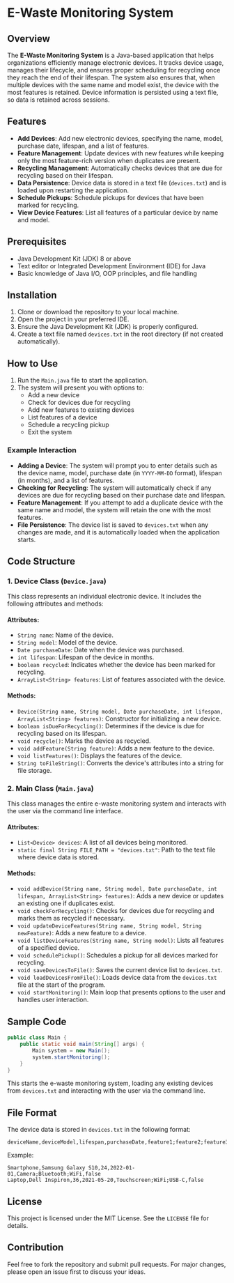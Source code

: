 # E-Waste Monitoring System

## Overview

The **E-Waste Monitoring System** is a Java-based application that helps organizations efficiently manage electronic devices. It tracks device usage, manages their lifecycle, and ensures proper scheduling for recycling once they reach the end of their lifespan. The system also ensures that, when multiple devices with the same name and model exist, the device with the most features is retained. Device information is persisted using a text file, so data is retained across sessions.

## Features

- **Add Devices**: Add new electronic devices, specifying the name, model, purchase date, lifespan, and a list of features.
- **Feature Management**: Update devices with new features while keeping only the most feature-rich version when duplicates are present.
- **Recycling Management**: Automatically checks devices that are due for recycling based on their lifespan.
- **Data Persistence**: Device data is stored in a text file (`devices.txt`) and is loaded upon restarting the application.
- **Schedule Pickups**: Schedule pickups for devices that have been marked for recycling.
- **View Device Features**: List all features of a particular device by name and model.

## Prerequisites

- Java Development Kit (JDK) 8 or above
- Text editor or Integrated Development Environment (IDE) for Java
- Basic knowledge of Java I/O, OOP principles, and file handling

## Installation

1. Clone or download the repository to your local machine.
2. Open the project in your preferred IDE.
3. Ensure the Java Development Kit (JDK) is properly configured.
4. Create a text file named `devices.txt` in the root directory (if not created automatically).

## How to Use

1. Run the `Main.java` file to start the application.
2. The system will present you with options to:
   - Add a new device
   - Check for devices due for recycling
   - Add new features to existing devices
   - List features of a device
   - Schedule a recycling pickup
   - Exit the system

### Example Interaction

- **Adding a Device**: The system will prompt you to enter details such as the device name, model, purchase date (in `YYYY-MM-DD` format), lifespan (in months), and a list of features.
- **Checking for Recycling**: The system will automatically check if any devices are due for recycling based on their purchase date and lifespan.
- **Feature Management**: If you attempt to add a duplicate device with the same name and model, the system will retain the one with the most features.
- **File Persistence**: The device list is saved to `devices.txt` when any changes are made, and it is automatically loaded when the application starts.

## Code Structure

### 1. **Device Class (`Device.java`)**

This class represents an individual electronic device. It includes the following attributes and methods:

#### Attributes:
- `String name`: Name of the device.
- `String model`: Model of the device.
- `Date purchaseDate`: Date when the device was purchased.
- `int lifespan`: Lifespan of the device in months.
- `boolean recycled`: Indicates whether the device has been marked for recycling.
- `ArrayList<String> features`: List of features associated with the device.

#### Methods:
- `Device(String name, String model, Date purchaseDate, int lifespan, ArrayList<String> features)`: Constructor for initializing a new device.
- `boolean isDueForRecycling()`: Determines if the device is due for recycling based on its lifespan.
- `void recycle()`: Marks the device as recycled.
- `void addFeature(String feature)`: Adds a new feature to the device.
- `void listFeatures()`: Displays the features of the device.
- `String toFileString()`: Converts the device's attributes into a string for file storage.

### 2. **Main Class (`Main.java`)**

This class manages the entire e-waste monitoring system and interacts with the user via the command line interface.

#### Attributes:
- `List<Device> devices`: A list of all devices being monitored.
- `static final String FILE_PATH = "devices.txt"`: Path to the text file where device data is stored.

#### Methods:
- `void addDevice(String name, String model, Date purchaseDate, int lifespan, ArrayList<String> features)`: Adds a new device or updates an existing one if duplicates exist.
- `void checkForRecycling()`: Checks for devices due for recycling and marks them as recycled if necessary.
- `void updateDeviceFeatures(String name, String model, String newFeature)`: Adds a new feature to a device.
- `void listDeviceFeatures(String name, String model)`: Lists all features of a specified device.
- `void schedulePickup()`: Schedules a pickup for all devices marked for recycling.
- `void saveDevicesToFile()`: Saves the current device list to `devices.txt`.
- `void loadDevicesFromFile()`: Loads device data from the `devices.txt` file at the start of the program.
- `void startMonitoring()`: Main loop that presents options to the user and handles user interaction.

## Sample Code

```java
public class Main {
    public static void main(String[] args) {
        Main system = new Main();
        system.startMonitoring();
    }
}
```

This starts the e-waste monitoring system, loading any existing devices from `devices.txt` and interacting with the user via the command line.

## File Format

The device data is stored in `devices.txt` in the following format:

```
deviceName,deviceModel,lifespan,purchaseDate,feature1;feature2;feature3,recycled
```

Example:

```
Smartphone,Samsung Galaxy S10,24,2022-01-01,Camera;Bluetooth;WiFi,false
Laptop,Dell Inspiron,36,2021-05-20,Touchscreen;WiFi;USB-C,false
```

## License

This project is licensed under the MIT License. See the `LICENSE` file for details.

## Contribution

Feel free to fork the repository and submit pull requests. For major changes, please open an issue first to discuss your ideas.

